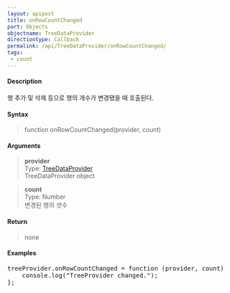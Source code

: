 ```yaml
---
layout: apipost
title: onRowCountChanged
part: Objects
objectname: TreeDataProvider
directiontype: Callback
permalink: /api/TreeDataProvider/onRowCountChanged/
tags:
 - count
---
```



#### Description

 행 추가 및 삭제 등으로 행의 개수가 변경됐을 때 호출된다.

#### Syntax
> function onRowCountChanged(provider, count)

#### Arguments

> **provider**  
> Type: [TreeDataProvider](/api/TreeDataProvider/)  
> TreeDataProvider object  

> **count**  
> Type: Number  
> 변경된 행의 갯수  

#### Return

> none

#### Examples 

<pre class="prettyprint">
treeProvider.onRowCountChanged = function (provider, count) {
    console.log("TreeProvider changed.");
};
</pre>
